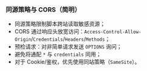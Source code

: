 ### 同源策略与 CORS（简明）

- 同源策略限制脚本跨站读取敏感资源；
- CORS 通过响应头放宽访问：`Access-Control-Allow-Origin`/`Credentials`/`Headers`/`Methods`；
- 预检请求：对非简单请求发送 `OPTIONS` 询问；
- 避免将通配 `*` 与 `credentials` 同用；
- 对于 Cookie/鉴权，优先使用同站策略（`SameSite`）。

